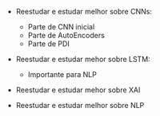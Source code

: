 - Reestudar e estudar melhor sobre CNNs:
    - Parte de CNN inicial
    - Parte de AutoEncoders
    - Parte de PDI

- Reestudar e estudar mehor sobre LSTM:
    - Importante para NLP

- Reestudar e estudar mehor sobre XAI

- Reestudar e estudar melhor sobre NLP